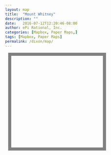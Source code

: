 ```yaml
---
layout: map
title:  "Mount Whitney"
description: ""
date:   2016-07-12T12:20:46-08:00
author: ePi Rational, Inc.
categories: [Mapbox, Paper Maps,]
tags: [Mapbox, Paper Maps]
permalink: /dixon/map/
---
```


<div id='map' class='map'></div>
<div id="small" style="width:300px; height:300px; margin-left:10px; margin-top:10px; border:10px solid gray;"></div>


<script>

var bounds = [     // WSEN
    [-117.6,32.4], // Southwest coordinates
    [-116.8,33.3]  // Northeast coordinates
];

var map = new mapboxgl.Map({
    container: 'map',
    style: 'mapbox://styles/roblabs/ciomh54ic000kbolza4305pev',
    zoom: 12,
    minZoom: 9,
    center: [-117.050100, 33.157930],
    maxBounds: bounds
});

map.addControl(new mapboxgl.FullscreenControl());
map.addControl(new mapboxgl.NavigationControl());


var map2 = new mapboxgl.Map({
    container: 'small',
    style: 'mapbox://styles/roblabs/ciomh54ic000kbolza4305pev',
    zoom: 8,
    maxZoom: 8,
    center: [-117.050100, 33.157930],
    maxBounds: bounds,
    attributionControl: false
});

map.on('zoomend', function(){
  ZoomOrDragEnd();
});

map.on('moveend', function(){
  ZoomOrDragEnd();
});

function ZoomOrDragEnd(){
  var zoom = map.getZoom();
  var center = map.getCenter().toArray();

  var zoomOutput = parseFloat(zoom).toFixed(2);
  var centerOutput = parseFloat(center[1]).toFixed(4) + ', ' + parseFloat(center[0]).toFixed(4);
  <!-- document.getElementById('zoom-level').innerHTML = 'Zoom, Lat, Lng:  ' + zoomOutput + ', ' + centerOutput; -->
}
</script>
